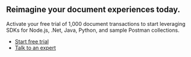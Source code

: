 <DCSummaryBlock slots="heading, text, buttons"  background="rgb(31, 42, 73)" btnVariant="cta" buttonPositionRight className="Reinvent py-2 reimagine" />

## Reimagine your document experiences today.

Activate your free trial of 1,000 document transactions to start leveraging SDKs for Node.js, .Net, Java, Python, and sample Postman collections.

- [Start free trial](/document-services/apis/interstitial/)
- [Talk to an expert](/pricing/contact/)
